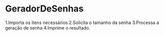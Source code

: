 # GeradorDeSenhas

1.Importa os itens necessários
2.Solicita o tamanho da senha
3.Processa a geração de senha
4.Imprime o resultado.
